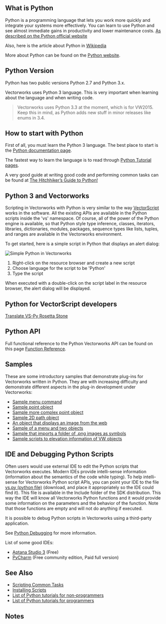 ## What is Python

Python is a programming language that lets you work more quickly and integrate your systems more effectively. You can learn to use Python and see almost immediate gains in productivity and lower maintenance costs. [As described on the Python official website](http://www.python.org)

Also, here is the article about Python in [Wikipedia](http://en.wikipedia.org/wiki/Python_(programming_language))

More about Python can be found on the [Python website](http://www.python.org/).

## Python Version

Python has two public versions Python 2.7 and Python 3.x.

Vectorworks uses Python 3 language. This is very important when learning about the language and when writing code.

> Vectorworks uses Python 3.3 at the moment, which is for VW2015. Keep this in mind, as Python adds new stuff in minor releases like enums in 3.4.

## How to start with Python

First of all, you must learn the Python 3 language. The best place to start is the [Python documentation page](http://www.python.org/doc/).

The fastest way to learn the language is to read through [Python Tutorial pages](http://docs.python.org/3/tutorial/).

A very good guide at writing good code and performing common tasks can be found at [The Hitchhiker’s Guide to Python!](http://docs.python-guide.org/en/latest/)

## Python 3 and Vectorworks

Scripting in Vectorworks with Python is very similar to the way [VectorScript](../VectorScript/README.md) works in the software. All the existing APIs are available in the Python scripts inside the 'vs' namespace. Of course, all of the power of the Python engine is available, so that Python style type inference, classes, iterators, libraries, dictionaries, modules, packages, sequence types like lists, tuples, and ranges are available in the Vectorworks environment.

To get started, here is a simple script in Python that displays an alert dialog:

![Simple Python in Vectorworks](pages/files/SimplePythonInVectorworks.jpg)

1. Right-click on the resource browser and create a new script
2. Choose language for the script to be 'Python'
3. Type the script

When executed with a double-click on the script label in the resource browser, the alert dialog will be displayed.

## Python for VectorScript developers

[Translate VS-Py Rosetta Stone](pages/Translate%20VS-Py%20Rosetta%20Stone.md)

## Python API

Full functional reference to the Python Vectorworks API can be found on this page [Function Reference](../Function%20Reference/README.md).

## Samples

These are some introductory samples that demonstrate plug-ins for Vectorworks written in Python. They are with increasing difficulty and demonstrate different aspects in the plug-in development under Vectorworks:

* [Sample menu command](pages/Python%20Sample%20Menu%20Command.md)
* [Sample point object](pages/Python%20Sample%20Point%20Object.md)
* [Sample more complex point object](pages/Python%20Sample%20Point%20Object%20(complex).md)
* [Sample 2D path object](pages/Python%20Sample%202D%20Path%20Object.md)
* [An object that displays an image from the web](pages/Python%20Sample%20WebLinkImage.md)
* [Sample of a menu and two objects](pages/Python%20Sample%20Menu%20with%20Two%20Objects.md)
* [Sample that imports a folder of .png images as symbols](pages/Python%20Sample%20Import%20Images%20as%20Symbols.md)
* [Sample scripts to elevation information of VW objects](pages/Python%20sample%20to%20Import%20elevation.md)

## IDE and Debugging Python Scripts

Often users would use external IDE to edit the Python scripts that Vectorworks executes. Modern IDEs provide intelli-sense information (information about the semantics of the code while typing). To help intelli-sense for Vectorworks Python script APIs, you can point your IDE to the file [vs.py (python file)](pages/files/vs.py) (download, and place it appropriately so the IDE could find it). This file is available in the Include folder of the SDK distribution. This way the IDE will know all Vectorworks Python functions and it would provide some information on the parameters and the behavior of the function. Note that those functions are empty and will not do anything if executed.

It is possible to debug Python scripts in Vectorworks using a third-party application.

See [Python Debugging](pages/Python%20Debugging.md) for more information.

List of some good IDEs:
* [Aptana Studio 3](http://www.aptana.com/products/studio3/download.html) (Free)
* [PyCharm](http://www.jetbrains.com/pycharm/) (Free community edition, Paid full version)

## See Also

* [Scripting Common Tasks](../Common/README.md#common-tasks)
* [Installing Scripts](../Common/README.md#partner-install)
* [List of Python tutorials for non-programmers](https://wiki.python.org/moin/BeginnersGuide/NonProgrammers)
* [List of Python tutorials for programmers](https://wiki.python.org/moin/BeginnersGuide/Programmers)

## Notes
